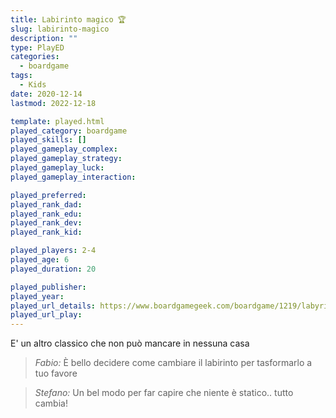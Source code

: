 ```yaml
---
title: Labirinto magico 🏆
slug: labirinto-magico
description: ""
type: PlayED
categories:
  - boardgame
tags:
  - Kids
date: 2020-12-14
lastmod: 2022-12-18

template: played.html
played_category: boardgame
played_skills: []
played_gameplay_complex: 
played_gameplay_strategy: 
played_gameplay_luck: 
played_gameplay_interaction: 

played_preferred: 
played_rank_dad: 
played_rank_edu: 
played_rank_dev: 
played_rank_kid: 

played_players: 2-4
played_age: 6
played_duration: 20

played_publisher: 
played_year: 
played_url_details: https://www.boardgamegeek.com/boardgame/1219/labyrinth
played_url_play: 
---
```


E' un altro classico che non può mancare in nessuna casa

> *Fabio:*
> È bello decidere come cambiare il labirinto per tasformarlo a tuo favore

> *Stefano:*
> Un bel modo per far capire che niente è statico.. tutto cambia!


